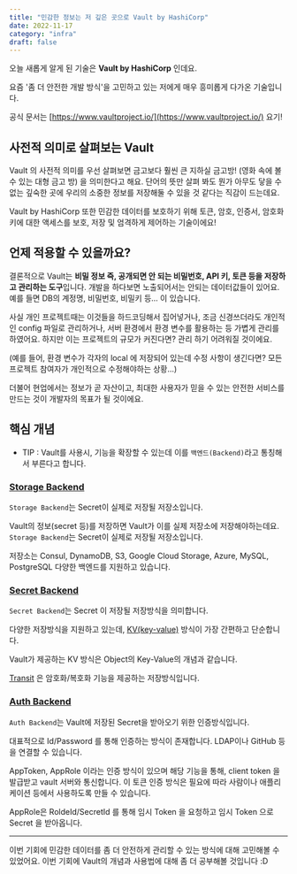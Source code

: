 ```yaml
---
title: "민감한 정보는 저 깊은 곳으로 Vault by HashiCorp"
date: 2022-11-17
category: "infra"
draft: false
---
```


오늘 새롭게 알게 된 기술은 **Vault by HashiCorp** 인데요.

요즘 '좀 더 안전한 개발 방식'을 고민하고 있는 저에게 매우 흥미롭게 다가온 기술입니다.

공식 문서는 [https://www.vaultproject.io/](https://www.vaultproject.io/) 요기!

## 사전적 의미로 살펴보는 Vault

Vault 의 사전적 의미를 우선 살펴보면 금고보다 훨씬 큰 지하실 금고방! (영화 속에 볼 수 있는 대형 금고 방) 을 의미한다고 해요. 단어의 뜻만 살펴 봐도 뭔가 아무도 닿을 수 없는 깊숙한 곳에 우리의 소중한 정보를 저장해둘 수 있을 것 같다는 직감이 드는데요.

Vault by HashiCorp 또한 민감한 데이터를 보호하기 위해 토큰, 암호, 인증서, 암호화 키에 대한 액세스를 보호, 저장 및 엄격하게 제어하는 기술이에요!

## 언제 적용할 수 있을까요?

결론적으로 Vault는 **비밀 정보 즉, 공개되면 안 되는 비밀번호, API 키, 토큰 등을 저장하고 관리하는 도구**입니다. 개발을 하다보면 노출되어서는 안되는 데이터값들이 있어요. 예를 들면 DB의 계정명, 비밀번호, 비밀키 등... 이 있습니다.

사실 개인 프로젝트때는 이것들을 하드코딩해서 집어넣거나, 조금 신경쓰더라도 개인적인 config 파일로 관리하거나, 서버 환경에서 환경 변수를 활용하는 등 가볍게 관리를 하였어요. 하지만 이는 프로젝트의 규모가 커진다면? 관리 하기 어려워질 것이에요.

(예를 들어, 환경 변수가 각자의 local 에 저장되어 있는데 수정 사항이 생긴다면? 모든 프로젝트 참여자가 개인적으로 수정해야하는 상황...)

더불어 현업에서는 정보가 곧 자산이고, 최대한 사용자가 믿을 수 있는 안전한 서비스를 만드는 것이 개발자의 목표가 될 것이에요.

## 핵심 개념

- TIP : Vault를 사용시, 기능을 확장할 수 있는데 이를 `백엔드(Backend)`라고 통칭해서 부른다고 합니다.

### [Storage Backend](https://developer.hashicorp.com/vault/docs/configuration#backend)

`Storage Backend`는 Secret이 실제로 저장될 저장소입니다.

Vault의 정보(secret 등)를 저장하면 Vault가 이를 실제 저장소에 저장해야하는데요. `Storage Backend`는 Secret이 실제로 저장될 저장소입니다.

저장소는 Consul, DynamoDB, S3, Google Cloud Storage, Azure, MySQL, PostgreSQL 다양한 백엔드를 지원하고 있습니다.

### [Secret Backend](https://developer.hashicorp.com/vault/docs/secrets)

`Secret Backend`는 Secret 이 저장될 저장방식을 의미합니다.

다양한 저장방식을 지원하고 있는데, [KV(key-value)](https://developer.hashicorp.com/vault/docs/secrets/kv) 방식이 가장 간편하고 단순합니다.

Vault가 제공하는 KV 방식은 Object의 Key-Value의 개념과 같습니다.

[Transit](https://developer.hashicorp.com/vault/docs/secrets/transit) 은 암호화/복호화 기능을 제공하는 저장방식입니다.

### [Auth Backend](https://developer.hashicorp.com/vault/docs/auth)

`Auth Backend`는 Vault에 저장된 Secret을 받아오기 위한 인증방식입니다.

대표적으로 Id/Password 를 통해 인증하는 방식이 존재합니다. LDAP이나 GitHub 등을 연결할 수 있습니다.

AppToken, AppRole 이라는 인증 방식이 있으며 해당 기능을 통해, client token 을 발급받고 vault 서버와 통신합니다. 이 토큰 인증 방식은 필요에 따라 사람이나 애플리케이션 등에서 사용하도록 만들 수 있습니다.

AppRole은 RoldeId/SecretId 를 통해 임시 Token 을 요청하고 임시 Token 으로 Secret 을 받아옵니다.

---

이번 기회에 민감한 데이터를 좀 더 안전하게 관리할 수 있는 방식에 대해 고민해볼 수 있었어요. 이번 기회에 Vault의 개념과 사용법에 대해 좀 더 공부해볼 것입니다 :D
